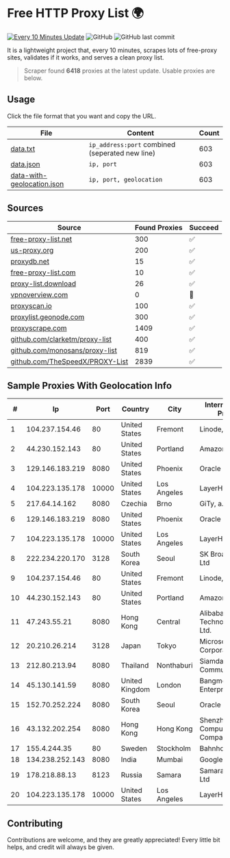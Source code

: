 
# Free HTTP Proxy List 🌍

[![Every 10 Minutes Update](https://github.com/mertguvencli/http-proxy-list/actions/workflows/main.yml/badge.svg?branch=main)](https://github.com/mertguvencli/http-proxy-list/actions/workflows/main.yml)
![GitHub](https://img.shields.io/github/license/mertguvencli/http-proxy-list)
![GitHub last commit](https://img.shields.io/github/last-commit/mertguvencli/http-proxy-list)

It is a lightweight project that, every 10 minutes, scrapes lots of free-proxy sites, validates if it works, and serves a clean proxy list.


> Scraper found **6418** proxies at the latest update. Usable proxies are below.

## Usage

Click the file format that you want and copy the URL.


|File|Content|Count|
|----|-------|-----|
|[data.txt](https://raw.githubusercontent.com/mertguvencli/http-proxy-list/main/proxy-list/data.txt)|`ip_address:port` combined (seperated new line)|603|
|[data.json](https://raw.githubusercontent.com/mertguvencli/http-proxy-list/main/proxy-list/data.json)|`ip, port`|603|
|[data-with-geolocation.json](https://raw.githubusercontent.com/mertguvencli/http-proxy-list/main/proxy-list/data-with-geolocation.json)|`ip, port, geolocation`|603|

## Sources

|Source|Found Proxies|Succeed|
|------|-------------|-------|
|[free-proxy-list.net](https://free-proxy-list.net)|300|✅|
|[us-proxy.org](https://www.us-proxy.org)|200|✅|
|[proxydb.net](http://proxydb.net)|15|✅|
|[free-proxy-list.com](https://free-proxy-list.com/?page=&port=&type%5B%5D=http&type%5B%5D=https&up_time=0&search=Search)|10|✅|
|[proxy-list.download](https://www.proxy-list.download/HTTP)|26|✅|
|[vpnoverview.com](https://vpnoverview.com/privacy/anonymous-browsing/free-proxy-servers)|0|🚫|
|[proxyscan.io](https://www.proxyscan.io)|100|✅|
|[proxylist.geonode.com](https://proxylist.geonode.com/api/proxy-list?limit=300&page=1&sort_by=lastChecked&sort_type=desc&protocols=http,https)|300|✅|
|[proxyscrape.com](https://api.proxyscrape.com/v2/?request=displayproxies&protocol=http&timeout=10000&country=all&ssl=all&anonymity=all)|1409|✅|
|[github.com/clarketm/proxy-list](https://raw.githubusercontent.com/clarketm/proxy-list/master/proxy-list-raw.txt)|400|✅|
|[github.com/monosans/proxy-list](https://raw.githubusercontent.com/monosans/proxy-list/main/proxies/http.txt)|819|✅|
|[github.com/TheSpeedX/PROXY-List](https://raw.githubusercontent.com/TheSpeedX/PROXY-List/master/http.txt)|2839|✅|


## Sample Proxies With Geolocation Info

|#|Ip|Port|Country|City|Internet Service Provider|
|-|--|----|-------|----|-------------------------|
|1|104.237.154.46|80|United States|Fremont|Linode, LLC|
|2|44.230.152.143|80|United States|Portland|Amazon.com, Inc.|
|3|129.146.183.219|8080|United States|Phoenix|Oracle Corporation|
|4|104.223.135.178|10000|United States|Los Angeles|LayerHost|
|5|217.64.14.162|8080|Czechia|Brno|GiTy, a.s.|
|6|129.146.183.219|8080|United States|Phoenix|Oracle Corporation|
|7|104.223.135.178|10000|United States|Los Angeles|LayerHost|
|8|222.234.220.170|3128|South Korea|Seoul|SK Broadband Co Ltd|
|9|104.237.154.46|80|United States|Fremont|Linode, LLC|
|10|44.230.152.143|80|United States|Portland|Amazon.com, Inc.|
|11|47.243.55.21|8080|Hong Kong|Central|Alibaba (US) Technology Co., Ltd.|
|12|20.210.26.214|3128|Japan|Tokyo|Microsoft Corporation|
|13|212.80.213.94|8080|Thailand|Nonthaburi|Siamdata Communication Co.|
|14|45.130.141.59|8080|United Kingdom|London|Bangmod Enterprise Co., Ltd.|
|15|152.70.252.224|8080|South Korea|Seoul|Oracle Corporation|
|16|43.132.202.254|8080|Hong Kong|Hong Kong|Shenzhen Tencent Computer Systems Company Limited|
|17|155.4.244.35|80|Sweden|Stockholm|Bahnhof AB|
|18|134.238.252.143|8080|India|Mumbai|Google LLC|
|19|178.218.88.13|8123|Russia|Samara|Samarasvyazinform Ltd|
|20|104.223.135.178|10000|United States|Los Angeles|LayerHost|



## Contributing

Contributions are welcome, and they are greatly appreciated! Every
little bit helps, and credit will always be given.

